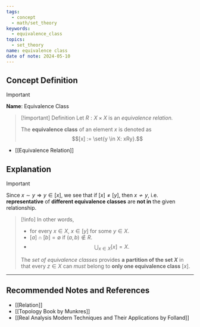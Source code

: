 ```yaml
---
tags:
  - concept
  - math/set_theory
keywords:
  - equivalence_class
topics:
  - set_theory
name: equivalence class
date of note: 2024-05-10
---
```


## Concept Definition

>[!important]
>**Name**: Equivalence Class

>[!important] Definition
>Let $R: X \times X$ is an *equivalence relation.*
>
>The **equivalence class** of an element $x$ is denoted as $$[x] := \set{y \in X:  xRy}.$$ 

- [[Equivalence Relation]]


## Explanation

>[!important]
>Since $x \sim y \Rightarrow y \in [x]$, we see that if $[x] \neq [y]$, then $x \not\sim y$, i.e. **representative** of **different equivalence classes** are **not in** the given relationship.

>[!info]
>In other words, 
>- for every $x\in X$, $x\in [y]$ for some $y\in X.$
>- $[a] \cap [b] = \emptyset$ if $(a, b) \not\in R.$
>- $$\bigcup_{x\in X}[x] = X.$$
>
>The *set of equivalence classes* provides **a partition of the set $X$** in that every $z \in X$ can *must* belong to **only one equivalence class** $[x]$. 

  


-----------
##  Recommended Notes and References

- [[Relation]]
- [[Topology Book by Munkres]]
- [[Real Analysis Modern Techniques and Their Applications by Folland]]